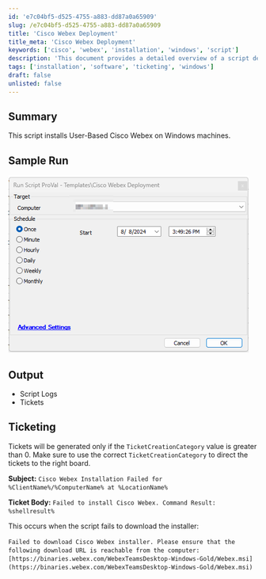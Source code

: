 ```yaml
---
id: 'e7c04bf5-d525-4755-a883-dd87a0a65909'
slug: /e7c04bf5-d525-4755-a883-dd87a0a65909
title: 'Cisco Webex Deployment'
title_meta: 'Cisco Webex Deployment'
keywords: ['cisco', 'webex', 'installation', 'windows', 'script']
description: 'This document provides a detailed overview of a script designed to install User-Based Cisco Webex on Windows machines, including sample runs, output logs, and ticketing information for installation failures.'
tags: ['installation', 'software', 'ticketing', 'windows']
draft: false
unlisted: false
---
```


## Summary

This script installs User-Based Cisco Webex on Windows machines.

## Sample Run

![Sample Run](../../../static/img/Cisco-Webex-Deployment/image_1.png)

## Output

- Script Logs
- Tickets

## Ticketing

Tickets will be generated only if the `TicketCreationCategory` value is greater than 0. Make sure to use the correct `TicketCreationCategory` to direct the tickets to the right board.

**Subject:** `Cisco Webex Installation Failed for %ClientName%/%ComputerName% at %LocationName%`

**Ticket Body:** `Failed to install Cisco Webex. Command Result: %shellresult%`

This occurs when the script fails to download the installer:

`Failed to download Cisco Webex installer. Please ensure that the following download URL is reachable from the computer: [https://binaries.webex.com/WebexTeamsDesktop-Windows-Gold/Webex.msi](https://binaries.webex.com/WebexTeamsDesktop-Windows-Gold/Webex.msi)`



